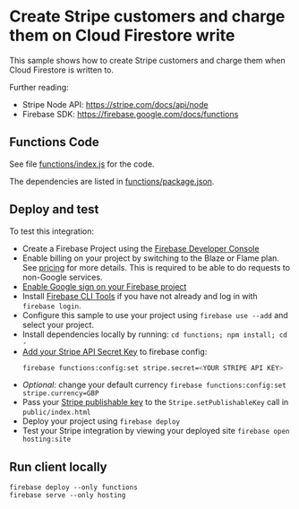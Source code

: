 # Create Stripe customers and charge them on Cloud Firestore write

This sample shows how to create Stripe customers and charge them when Cloud Firestore is written to.

Further reading:

- Stripe Node API: https://stripe.com/docs/api/node
- Firebase SDK: https://firebase.google.com/docs/functions

## Functions Code

See file [functions/index.js](functions/index.js) for the code.

The dependencies are listed in [functions/package.json](functions/package.json).

## Deploy and test

To test this integration:

- Create a Firebase Project using the [Firebase Developer Console](https://console.firebase.google.com)
- Enable billing on your project by switching to the Blaze or Flame plan. See [pricing](https://firebase.google.com/pricing/) for more details. This is required to be able to do requests to non-Google services.
- [Enable Google sign on your Firebase project ](https://console.firebase.google.com/project/_/authentication/providers)
- Install [Firebase CLI Tools](https://github.com/firebase/firebase-tools) if you have not already and log in with `firebase login`.
- Configure this sample to use your project using `firebase use --add` and select your project.
- Install dependencies locally by running: `cd functions; npm install; cd -`
- [Add your Stripe API Secret Key](https://dashboard.stripe.com/account/apikeys) to firebase config:
  ```bash
  firebase functions:config:set stripe.secret=<YOUR STRIPE API KEY>
  ```
- _Optional:_ change your default currency `firebase functions:config:set stripe.currency=GBP`
- Pass your [Stripe publishable key](https://dashboard.stripe.com/account/apikeys) to the `Stripe.setPublishableKey` call in `public/index.html`
- Deploy your project using `firebase deploy`
- Test your Stripe integration by viewing your deployed site `firebase open hosting:site`

## Run client locally

```
firebase deploy --only functions
firebase serve --only hosting
```
